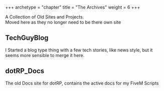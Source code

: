+++
archetype = "chapter"
title = "The Archives"
weight = 6
+++

A Collection of Old Sites and Projects.  
Moved here as they no longer need to be there own site  

## TechGuyBlog  

I Started a blog type thing with a few tech stories, like news style, but it seems more sensible to merge it here.  

## dotRP_Docs  

The old Docs site for dotRP, contains the active docs for my FiveM Scripts  

